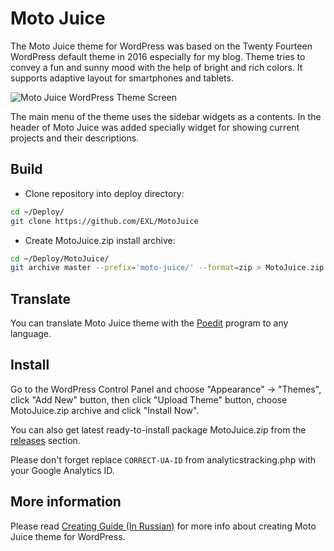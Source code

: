 Moto Juice
=============

The Moto Juice theme for WordPress was based on the Twenty Fourteen WordPress default theme in 2016 especially for my blog. Theme tries to convey a fun and sunny mood with the help of bright and rich colors. It supports adaptive layout for smartphones and tablets.

![Moto Juice WordPress Theme Screen](https://raw.github.com/EXL/MotoJuice/master/screenshot.png)

The main menu of the theme uses the sidebar widgets as a contents. In the header of Moto Juice was added specially widget for showing current projects and their descriptions.

## Build

* Clone repository into deploy directory:

```sh
cd ~/Deploy/
git clone https://github.com/EXL/MotoJuice
```

* Create MotoJuice.zip install archive:

```sh
cd ~/Deploy/MotoJuice/
git archive master --prefix='moto-juice/' --format=zip > MotoJuice.zip
```

## Translate

You can translate Moto Juice theme with the [Poedit](https://poedit.net/) program to any language.

## Install

Go to the WordPress Control Panel and choose "Appearance" -> "Themes", click "Add New" button, then click "Upload Theme" button, choose MotoJuice.zip archive and click "Install Now".

You can also get latest ready-to-install package MotoJuice.zip from the [releases](https://github.com/EXL/MotoJuice/releases) section.

Please don't forget replace `CORRECT-UA-ID` from analyticstracking.php with your Google Analytics ID.

## More information

Please read [Creating Guide (In Russian)](http://exlmoto.ru/moto-juice-redesign) for more info about creating Moto Juice theme for WordPress.

